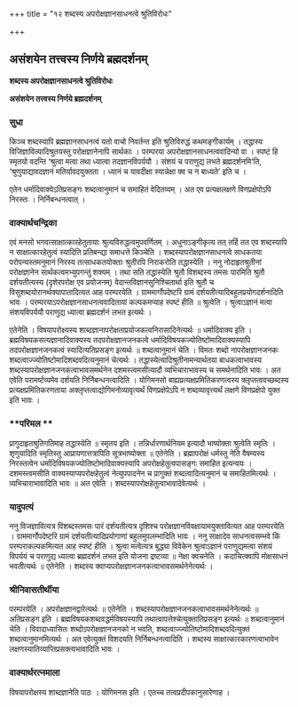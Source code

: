 +++
title = "१२ शब्दस्य अपरोक्षज्ञानसाधनत्वे श्रुतिविरोधः"

+++


## असंशयेन तत्त्वस्य निर्णये ब्रह्मदर्शनम्

**शब्दस्य अपरोक्षज्ञानसाधनत्वे श्रुतिविरोधः**

**असंशयेन तत्त्वस्य निर्णये ब्रह्मदर्शनम्**

### **सुधा**

किञ्च शब्दस्यापि ब्रह्मज्ञानसाधनत्वं यतो वाचो निवर्तन्त इति श्रुतिविरुद्धं कथमङ्गीकार्यम् । तद्धास्य विजिज्ञावित्यादिश्रुतयस्तु परोक्षज्ञानेनापि सार्थकाः । परम्परया अपरोक्षज्ञानसाधनत्ववादिन्यो वा । स्पष्टं हि स्मृतयो वदन्ति ‘श्रुत्वा मत्वा तथा ध्यात्वा तदज्ञानविपर्ययौ । संशयं च पराणुद्य लभते ब्रह्मदर्शनमि’ति, ‘श्रुणुयाद्यावदज्ञानं मतिर्यावदयुक्तता । ध्यानं च यावदीक्षा स्यान्नेक्षा क्व च न बाध्यते’ इति च ।

एतेन धर्मादिवाक्येऽतिप्रसङ्गः शब्दत्वानुमानं च समाहितं वेदितव्यम् । अत एव प्रत्यक्षलक्षणे विणप्रक्षेपोऽपि निरस्तः । निर्निबन्धनत्वात् ।

### **वाक्यार्थचन्द्रिका**

एवं मनसो भगवत्साक्षात्कारहेतुतायाः श्रुत्यविरुद्धत्वमुपवर्णितम् । अधुनाऽङ्गीकृत्य तत् तर्हि तत एव शब्दस्यापि न साक्षात्कारहेतुत्वं स्यादिति प्रतिबन्द्या समाधत्ते किञ्चेति । शब्दस्यापरोक्षज्ञानसाधनत्वे साधकतया परोपन्यस्तमनुमानं निरस्य तत्साधकतयोक्ताः श्रुतीरपि निराकरोति तद्धास्येति । ननु नोदाहृतश्रुतीनां परोक्षज्ञानेन सार्थकत्वमभ्युपगन्तुं शक्यम् । तथा सति तद्धास्येति श्रुतौ विशब्दस्य तमसः पारमिति श्रुतौ दर्शयतीत्यस्य (दृशेरपरोक्ष एव प्रयोजनम्) वेदान्तविज्ञानसुनिश्चितार्था इति श्रुतौ च विसुशब्दयोरानर्थक्यापातादित्यत आह परम्परयेति । ग्राममार्गोपदेष्टरि ग्रामं दर्शयतीत्यादिबहुलप्रयोगदर्शनादिति भावः । परम्परयाऽपरोक्षज्ञानसाधनत्ववादितायां कल्पकमप्याह स्पष्टं हीति ॥ श्रुत्वेति । श्रुत्वाऽज्ञानं मत्वा संशयविपर्ययौ पराणुद्य ध्यात्वा ब्रह्मदर्शनं लभत इत्यर्थः ।

एतेनेति । विषयापरोक्ष्यस्य शाब्दज्ञानापरोक्षताप्रयोजकत्वनिरासादिनेत्यर्थः ॥ धर्मादिवाक्य इति । ब्रह्मविषयकसत्यज्ञानादिवाक्यस्य तदपरोक्षज्ञानजनकत्वे धर्मादिविषयकज्योतिष्टोमादिवाक्यस्यापि तदपरोक्षज्ञानजनकत्वं स्यादित्यतिप्रसङ्ग इत्यर्थः ॥ शब्दत्वानुमानं चेति । विमतः शब्दो नापरोक्षज्ञानजनकः शब्दत्वाज्ज्योतिष्टोमादिशब्दवदित्यनुमानं चेत्यर्थः । तद्धास्येत्यादिश्रुतीनामन्यार्थतया बाधकत्वाभावस्य शब्दस्यापरोक्षज्ञानजनकत्वाभावसमर्थनेन दशमस्त्वमसीत्यादौ व्यभिचाराभावस्य च समर्थनादिति भावः । अत एवेति परामर्ष्टव्यमेव दर्शयति निर्निबन्धनत्वादिति । योगिमनसो बाह्यप्रत्यक्षप्रमितिकरणत्वस्य क्लृप्तत्ववच्छब्दस्य प्रत्यक्षप्रमितिकरणताया अक्लृप्तत्वाद्योगिमनोव्यावृत्यर्थं विणप्रक्षेपेऽपि न शब्दव्यावृत्त्यर्थं लक्षणे विणप्रक्षेपो युक्त इति भावः ।

### **परिमल **

प्रागुदाहृतश्रुतिगतिमाह तद्धास्येति ॥ स्मृतय इति । तन्निर्धारणार्थनियम इत्यादौ भाष्योक्ता श्रुत्वेति स्मृतिः । शृणुयादिति स्मृतिस्तु आप्रायणात्तत्रापिति सूत्रभाष्योक्ता ॥ एतेनेति । ब्रह्मापरोक्षं धर्मस्तु नेति वैषम्यस्य निरस्तत्वेन धर्मादिविषयकज्योतिष्टोमादिवाक्यस्यापि अपरोक्षहेतुत्वपासङ्गः समाहित इत्यन्वयः । दशमस्त्वमसीति वाक्यस्याप्यपरोक्षहेतुत्वं नेत्युपपादनेन च प्रागुक्तं शब्दत्वादित्यनुमानं च समाहितमित्यर्थः । व्यभिचाराभावादिति भावः ॥ अत एवेति । शब्दस्यापरोक्षहेतुत्वाभावादेवेत्यर्थः ।

### **यादुपत्यं**

ननु विजज्ञावित्यत्र विशब्दस्तमसः पारं दर्शयतीत्यत्र दृशिश्च परोक्षज्ञानविवक्षायामयुक्तावित्यत आह परम्परयेति । ग्राममार्गोपदेष्टरि ग्रामं दर्शयतीत्यादिप्रयोगाणां बहुलमुपलम्भादिति भावः । ननु साक्षादेव साधनत्वसम्भवे किं परम्पराकल्पकमित्यत आह स्पष्टं हीति । श्रुत्वा मत्वेत्यत्र बुद्ध्या विवेकेन श्रुत्वाऽज्ञानं पराणुद्यमत्वा संशयं विपर्ययं च पराणुद्य ध्यात्वा ब्रह्मदर्शनं लभत इति योजना द्रष्टव्या ॥ नेक्षा क्वचनेति । कदाचित्क्वापि मोक्षसाधनं भवतीत्यर्थः ॥ एतेनेति । शब्दस्य क्वाप्यपरोक्षज्ञानजनकत्वाभावसमर्थनेनेत्यर्थः ।

### **श्रीनिवासतीर्थीया**

परम्परयेति । अपरोक्षज्ञानद्वारेत्यर्थः ॥ एतेनेति । शब्दस्यापरोक्षज्ञानजनकत्वाभावसमर्थनेनेत्यर्थः ॥ अतिप्रसङ्ग इति । ब्रह्मविषयकशब्दवद्धर्मविषयस्यापि तथात्वापत्तेश्चेत्युक्तातिप्रसङ्ग इत्यर्थः ॥ शब्दत्वानुमानं चेति । विवादाध्यासितः शब्दोऽपरोक्षज्ञानजनको न भवति, शब्दत्वाज्ज्योतिष्टोमादिशब्दवदित्युक्तं शब्दत्वानुमानमित्यर्थः । अत एवेत्युक्तं विशदयति निर्निबन्धनत्वादिति । शब्दस्य साक्षात्कारकारणत्वाभावेन लक्षणस्यातिव्याप्तिप्रसक्त्यभावादिति भावः ।

### **वाक्यार्थरत्नमाला**

विषयापरोक्षस्य शाब्दज्ञानेति पाठः । योगिमनस इति । एतच्च तत्वप्रदीपकानुसारेणाह ।

